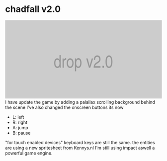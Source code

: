 # chadfall v2.0
![](banner.png)
I have update the game by adding a palallax scrolling background behind the scene I've also changed the onscreen buttons its now 
* L: left 
* R: right
* A: jump 
* B: pause

"for touch enabled devices" keyboard keys are still the same.
the entities are using a new spritesheet from Kennys.nl
I'm still using impact aswell a powerful game engine.
